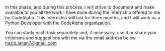 In this phase, and during this process, I will strive to document and make available to you all the work I have done during the Internship offered to me by CodeAlpha. This Internship will last for three months, and I will work as a Python Developer with the CodeAlpha organization.

You can study each task separately and, if necessary, use it or share your criticisms and suggestions with me via the email address below.
hasib.aman7@gmail.com
